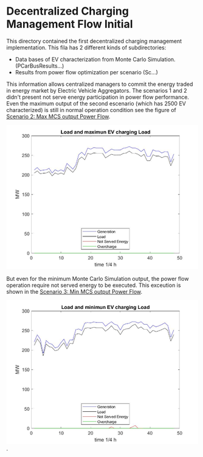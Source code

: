 # Decentralized Charging Management Flow Initial

This directory contained the first  decentralized  charging management implementation. This fila has 2 different kinds of subdirectories:

* Data bases of EV characterization from Monte Carlo Simulation. (PCarBusResults...)
* Results from power flow optimization per scenario (Sc...)

This information allows centralized managers to commit the energy traded in energy market by Electric Vehicle Aggregators. The scenarios 1 and 2 didn't present not serve energy participation in power flow performance. Even the maximum output of the second escenario (which has 2500 EV characterized) is still in normal operation condition see the figure of [Scenario 2: Max MCS output Power Flow](https://github.com/cwvillanuevam/Paper-Operative-Analysis-of-EVCCM-C-D-coordination-/blob/main/DB/DCM%20Ini/Sc2/IEEE%2014validacion/IEEE%2014validacionPSF4.jpg).

![Scenario 2: Max MCS output Power Flow](https://github.com/cwvillanuevam/Paper-Operative-Analysis-of-EVCCM-C-D-coordination-/blob/main/DB/DCM%20Ini/Sc2/IEEE%2014validacion/IEEE%2014validacionPSF4.jpg?raw=true)

But even for the minimum Monte Carlo Simulation output, the power flow operation require not served energy to be executed. This exceution is shown in the [Scenario 3: Min MCS output Power Flow](.//Sce3/IEEE%2014validacion/IEEE%2014validacionPSF3.jpg).

![Scenario 3: Min MCS output Power Flow](.//Sc3/IEEE%2014validacion/IEEE%2014validacionPSF3.jpg).
